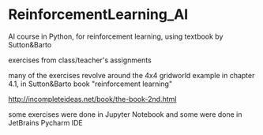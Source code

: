 # ReinforcementLearning_AI
AI course in Python, for reinforcement learning, using textbook by Sutton&amp;Barto

exercises from class/teacher's assignments

many of the exercises revolve around the 4x4 gridworld example in chapter 4.1, in Sutton&Barto book "reinforcement learning"



http://incompleteideas.net/book/the-book-2nd.html

some exercises were done in Jupyter Notebook and some were done in JetBrains Pycharm IDE
